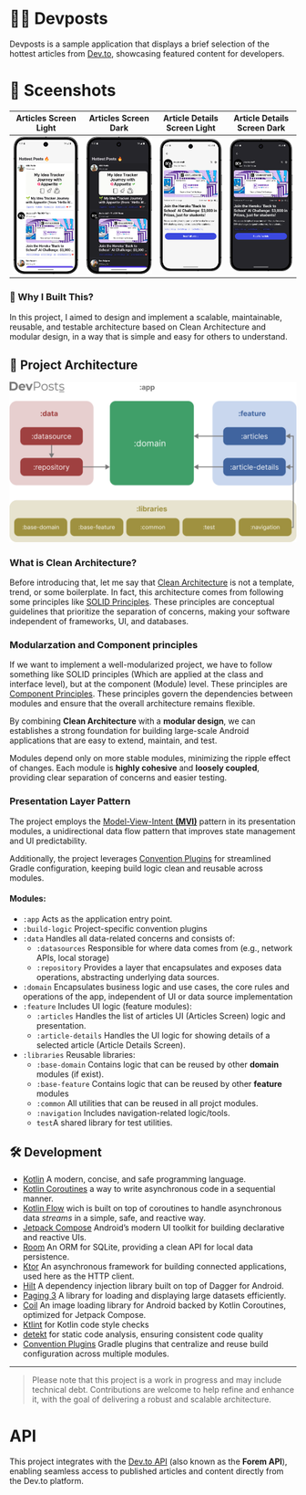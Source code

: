 

# 👨‍💻 Devposts
Devposts is a sample application that displays a brief selection of the hottest articles from [Dev.to](https://dev.to),  showcasing featured content for developers.

# 🌠 Sceenshots

| Articles Screen Light | Articles Screen Dark | Article Details Screen Light | Article Details Screen Dark |
|-------|-------|-------|-------|
| ![Articles Screen Light](https://github.com/sham-h93/devposts/blob/develop/media/articles-screen-light.png)   | ![Articles Screen Dark](https://github.com/sham-h93/devposts/blob/develop/media/articles-screen-dark.png)   | ![Article Details Screen Light](https://github.com/sham-h93/devposts/blob/develop/media/articledetails-screen-light.png)   | ![Article Details Screen Dark](https://github.com/sham-h93/devposts/blob/develop/media/articledetails-screen-dark.png)   |


### 🎯 Why I Built This?

In this project, I aimed to design and implement a scalable, maintainable, reusable, and testable architecture based on Clean Architecture and modular design, in a way that is simple and easy for others to understand.

## 🧱 Project Architecture
![devposts_banner](https://github.com/sham-h93/devposts/blob/develop/media/banner.png)


### What is Clean Architecture?
Before introducing that, let me say that [Clean Architecture](https://blog.cleancoder.com/uncle-bob/2012/08/13/the-clean-architecture.html) is not a template, trend, or some boilerplate. In fact, this architecture comes from following some principles like [SOLID Principles](https://www.digitalocean.com/community/conceptual-articles/s-o-l-i-d-the-first-five-principles-of-object-oriented-design). These principles are conceptual guidelines that prioritize the separation of concerns, making your software independent of frameworks, UI, and databases.

### Modularzation and Component principles
If we want to implement a well-modularized project, we have to follow something like SOLID principles (Which are applied at the class and interface level), but at the component (Module) level. These principles are [Component Principles](https://dev.to/rubemfsv/component-principles-the-concept-behind-the-code-dn6). These principles govern the dependencies between modules and ensure that the overall architecture remains flexible.

By combining **Clean Architecture** with a **modular design**, we can establishes a strong foundation for building large-scale Android applications that are easy to extend, maintain, and test.

Modules depend only on more stable modules, minimizing the ripple effect of changes. Each module is **highly cohesive** and **loosely coupled**, providing clear separation of concerns and easier testing.

### Presentation Layer Pattern
The project employs the [Model-View-Intent **(MVI)**](https://java-design-patterns.com/patterns/model-view-intent/#model-view-intent-pattern-java-tutorials) pattern in its presentation modules, a unidirectional data flow pattern that improves state management and UI predictability.

Additionally, the project leverages [Convention Plugins](https://docs.gradle.org/current/userguide/sharing_build_logic_between_subprojects.html)  for streamlined Gradle configuration, keeping build logic clean and reusable across modules.

#### Modules:

- `:app` Acts as the application entry point.
- `:build-logic` Project-specific convention plugins
- `:data` Handles all data-related concerns and consists of:
    - `:datasources` Responsible for where data comes from (e.g., network APIs, local storage)
    - `:repository`  Provides a layer that encapsulates and exposes data operations, abstracting
      underlying data sources.
- `:domain` Encapsulates business logic and use cases, the core rules and operations of the app,
  independent of UI or data source implementation
- `:feature` Includes UI logic (feature modules):
    - `:articles` Handles the list of articles UI (Articles Screen) logic and presentation.
    - `:article-details`  Handles the UI logic for showing details of a selected article  (Article
      Details Screen).
- `:libraries` Reusable libraries:
    - `:base-domain` Contains logic that can be reused by other **domain** modules (if exist).
    - `:base-feature` Contains logic that can be reused by other **feature** modules
    - `:common` All utilities that can be reused in all projct modules.
    - `:navigation` Includes navigation-related logic/tools.
    - `test`A shared library for test utilities.

## 🛠️ Development

- [Kotlin](https://kotlinlang.org/) A modern, concise, and safe programming language.
- [Kotlin Coroutines](https://kotlinlang.org/docs/coroutines-guide.html/) a way to write asynchronous code in a sequential manner.
- [Kotlin Flow](https://kotlinlang.org/docs/flow.html) wich is built on top of coroutines to handle asynchronous data *streams* in a simple, safe, and reactive way.
- [Jetpack Compose](https://developer.android.com/jetpack/compose) Android’s modern UI toolkit for building declarative and reactive UIs.
- [Room](https://developer.android.com/training/data-storage/room) An ORM for SQLite, providing a clean API for local data persistence.
- [Ktor](https://ktor.io/) An asynchronous framework for building connected applications, used here as the HTTP client.
- [Hilt](https://developer.android.com/training/dependency-injection/hilt-android) A dependency injection library built on top of Dagger for Android.
- [Paging 3](https://developer.android.com/topic/libraries/architecture/paging/v3-overview) A library for loading and displaying large datasets efficiently.
- [Coil](https://coil-kt.github.io/coil/compose/) An image loading library for Android backed by Kotlin Coroutines, optimized for Jetpack Compose.
- [Ktlint](https://github.com/JLLeitschuh/ktlint-gradle) for Kotlin code style checks
- [detekt](https://detekt.dev/) for static code analysis, ensuring consistent code quality
- [Convention Plugins](https://docs.gradle.org/current/userguide/sharing_build_logic_between_subprojects.html) Gradle plugins that centralize and reuse build configuration across multiple modules.

---  
>Please note that this project is a work in progress and may include technical debt. Contributions are welcome to help refine and enhance it, with the goal of delivering a robust and scalable architecture.

# API
This project integrates with the [Dev.to API](https://developers.forem.com/api) (also known as the **Forem API**), enabling seamless access to published articles and content directly from the Dev.to platform.